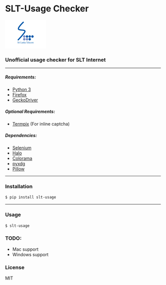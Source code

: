 # SLT-Usage Checker

![slt-logo][slt-logo]

### Unofficial usage checker for SLT Internet

___

##### Requirements:

* [Python 3][python]
* [Firefox][firefox]
* [GeckoDriver][gecko-driver]

##### Optional Requirements:

* [Termpix][termpix] (For inline captcha)

##### Dependencies:

* [Selenium][selenium]
* [Halo][halo]
* [Colorama][colorama]
* [pyxdg][pyxdg]
* [Pillow][pillow]

___

### Installation

```sh
$ pip install slt-usage
```

___

### Usage

```sh
$ slt-usage
```

### TODO:

* Mac support
* Windows support

### License

MIT

[slt-logo]: ./.misc/slt-logo.png "SLT Logo"

[firefox]: https://www.mozilla.org/en-US/firefox
[python]: https://www.python.org
[gecko-driver]: https://github.com/mozilla/geckodriver
[termpix]: https://github.com/hopey-dishwasher/termpix
[selenium]: http://www.seleniumhq.org
[halo]: https://github.com/ManrajGrover/halo
[colorama]: https://github.com/tartley/colorama
[pyxdg]: https://pypi.python.org/pypi/pyxdg
[pillow]: https://github.com/python-pillow/Pillow
